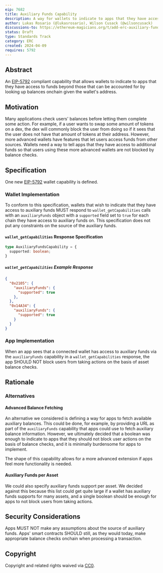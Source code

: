 ```yaml
---
eip: 7682
title: Auxiliary Funds Capability
description: A way for wallets to indicate to apps that they have access to additional funds
author: Lukas Rosario (@lukasrosario), Wilson Cusack (@wilsoncusack)
discussions-to: https://ethereum-magicians.org/t/add-erc-auxiliary-funds-capability/19599
status: Draft
type: Standards Track
category: ERC
created: 2024-04-09
requires: 5792
---
```


## Abstract

An [EIP-5792]('./eip-5792.md') compliant capability that allows wallets to indicate to apps that they have access to funds beyond those that can be accounted for by looking up balances onchain given the wallet's address.

## Motivation

Many applications check users' balances before letting them complete some action. For example, if a user wants to swap some amount of tokens on a dex, the dex will commonly block the user from doing so if it sees that the user does not have that amount of tokens at their address. However, more advanced wallets have features that let users access funds from other sources. Wallets need a way to tell apps that they have access to additional funds so that users using these more advanced wallets are not blocked by balance checks.

## Specification

One new [EIP-5792]('eip-5792.md') wallet capability is defined.

### Wallet Implementation

To conform to this specification, wallets that wish to indicate that they have access to auxiliary funds MUST respond to `wallet_getCapabilities` calls with an `auxiliaryFunds` object with a `supported` field set to `true` for each chain they have access to auxiliary funds on. This specification does not put any constraints on the source of the auxiliary funds.

#### `wallet_getCapabilities` Response Specification

```typescript
type AuxiliaryFundsCapability = {
  supported: boolean;
}
```

##### `wallet_getCapabilities` Example Response

```json
{
  "0x2105": {
    "auxiliaryFunds": {
      "supported": true
    },
  },
  "0x14A34": {
    "auxiliaryFunds": {
      "supported": true
    }
  }
}
```

### App Implementation

When an app sees that a connected wallet has access to auxiliary funds via the `auxiliaryFunds` capability in a `wallet_getCapabilities` response, the app SHOULD NOT block users from taking actions on the basis of asset balance checks.

## Rationale

### Alternatives

#### Advanced Balance Fetching

An alternative we considered is defining a way for apps to fetch available auxiliary balances. This could be done, for example, by providing a URL as part of the `auxiliaryFunds` capability that apps could use to fetch auxiliary balance information. However, we ultimately decided that a boolean was enough to indicate to apps that they should not block user actions on the basis of balance checks, and it is minimally burdensome for apps to implement.

The shape of this capability allows for a more advanced extension if apps feel more functionality is needed.

#### Auxiliary Funds per Asset

We could also specify auxiliary funds support per asset. We decided against this because this list could get quite large if a wallet has auxiliary funds supports for many assets, and a single boolean should be enough for apps to not block users from taking actions.

## Security Considerations

Apps MUST NOT make any assumptions about the source of auxiliary funds. Apps' smart contracts SHOULD still, as they would today, make appropriate balance checks onchain when processing a transaction.

## Copyright

Copyright and related rights waived via [CC0](../LICENSE.md).
